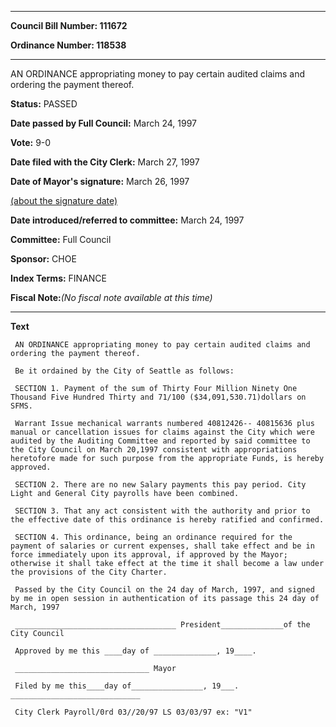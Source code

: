 

********

**Council Bill Number: 111672**
   
**Ordinance Number: 118538**
********

 AN ORDINANCE appropriating money to pay certain audited claims and ordering the payment thereof.

**Status:** PASSED
   
**Date passed by Full Council:** March 24, 1997
   
**Vote:** 9-0
   
**Date filed with the City Clerk:** March 27, 1997
   
**Date of Mayor's signature:** March 26, 1997
   
[(about the signature date)](/~public/approvaldate.htm)
   
   
   
**Date introduced/referred to committee:** March 24, 1997
   
**Committee:** Full Council
   
**Sponsor:** CHOE
   
   
**Index Terms:** FINANCE

**Fiscal Note:**_(No fiscal note available at this time)_

********

**Text**
   
```
 AN ORDINANCE appropriating money to pay certain audited claims and ordering the payment thereof.

 Be it ordained by the City of Seattle as follows:

 SECTION 1. Payment of the sum of Thirty Four Million Ninety One Thousand Five Hundred Thirty and 71/100 ($34,091,530.71)dollars on SFMS.

 Warrant Issue mechanical warrants numbered 40812426-- 40815636 plus manual or cancellation issues for claims against the City which were audited by the Auditing Committee and reported by said committee to the City Council on March 20,1997 consistent with appropriations heretofore made for such purpose from the appropriate Funds, is hereby approved.

 SECTION 2. There are no new Salary payments this pay period. City Light and General City payrolls have been combined.

 SECTION 3. That any act consistent with the authority and prior to the effective date of this ordinance is hereby ratified and confirmed.

 SECTION 4. This ordinance, being an ordinance required for the payment of salaries or current expenses, shall take effect and be in force immediately upon its approval, if approved by the Mayor; otherwise it shall take effect at the time it shall become a law under the provisions of the City Charter.

 Passed by the City Council on the 24 day of March, 1997, and signed by me in open session in authentication of its passage this 24 day of March, 1997

 ____________________________________ President______________of the City Council

 Approved by me this ____day of ______________, 19____.

 ______________________________ Mayor

 Filed by me this____day of________________, 19___. _____________________________

 City Clerk Payroll/0rd 03//20/97 LS 03/03/97 ex: "V1"

```
